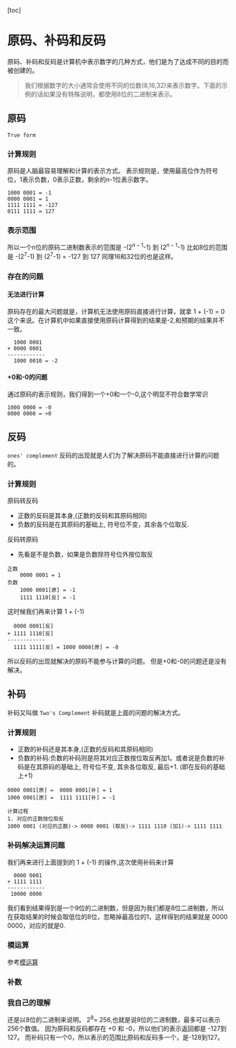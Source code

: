 [toc]

# 原码、补码和反码
原码、补码和反码是计算机中表示数字的几种方式，他们是为了达成不同的目的而被创建的。

>我们根据数字的大小通常会使用不同的位数(8,16,32)来表示数字。下面的示例的话如果没有特殊说明，都使用8位的二进制来表示。

## 原码
`True form`
### 计算规则
原码是人脑最容易理解和计算的表示方式。
表示规则是，使用最高位作为符号位，1表示负数，0表示正数，剩余的n-1位表示数字。

```
1000 0001 = -1
0000 0001 = 1
1111 1111 = -127
0111 1111 = 127
```
### 表示范围
所以一个n位的原码二进制数表示的范围是 -($2^{n-1}$-1) 到 ($2^{n-1}$-1)
比如8位的范围是 -($2^{7}$-1) 到 ($2^{7}$-1) = -127 到 127
同理16和32位的也是这样。

### 存在的问题
#### 无法进行计算
原码存在的最大问题就是，计算机无法使用原码直接进行计算，就拿 1 + (-1) = 0 这个来说。在计算机中如果直接使用原码计算得到的结果是-2,和预期的结果并不一致。
```
  1000 0001 
+ 0000 0001 
------------
  1000 0010 = -2
```
#### +0和-0的问题
通过原码的表示规则，我们得到一个+0和一个-0,这个明显不符合数学常识
```
1000 0000 = -0
0000 0000 = +0
```

## 反码
`ones' complement`
反码的出现就是人们为了解决原码不能直接进行计算的问题的。

### 计算规则
原码转反码
* 正数的反码是其本身,(正数的反码和其原码相同)
* 负数的反码是在其原码的基础上, 符号位不变，其余各个位取反.


反码转原码
* 先看是不是负数，如果是负数除符号位外按位取反

```
正数
    0000 0001 = 1
负数
    1000 0001[原] = -1
    1111 1110[反] = -1
```
这时候我们再来计算 1 + (-1) 
```
  0000 0001[反] 
+ 1111 1110[反]
------------
  1111 1111[反] = 1000 0000[原] = -0
```
所以反码的出现就解决的原码不能参与计算的问题。
但是+0和-0的问题还是没有解决。

## 补码
补码又叫做  `Two's Complement`
补码就是上面的问题的解决方式。
### 计算规则
* 正数的补码还是其本身,(正数的反码和其原码相同)
* 负数的补码:负数的补码则是将其对应正数按位取反再加1。或者说是负数的补码是在其原码的基础上, 符号位不变, 其余各位取反, 最后+1. (即在反码的基础上+1)

```
0000 0001[原] =  0000 0001[补] = 1
1000 0001[原] =  1111 1111[补] = -1

计算过程
1. 对应的正数按位取反
1000 0001 (对应的正数)-> 0000 0001 (取反)-> 1111 1110 (加1)-> 1111 1111

```

### 补码解决运算问题
我们再来进行上面提到的 1 + (-1) 的操作,这次使用补码来计算
```
  0000 0001
+ 1111 1111
------------
 10000 0000
```
我们看到结果得到是一个9位的二进制数，但是因为我们都是8位二进制数，所以在获取结果的时候会取低位的8位，忽略掉最高位的1，这样得到的结果就是 0000 0000，对应的就是0.

### 模运算



参考[模运算](https://zh.wikipedia.org/wiki/%E6%A8%A1%E7%AE%97%E6%95%B8)

### 补数


### 我自己的理解
还是以8位的二进制来说明。
$2^8$= 256,也就是说8位的二进制数，最多可以表示256个数值。
因为原码和反码都存在 +0 和 -0，所以他们的表示返回都是 -127到127。
而补码只有一个0，所以表示的范围比原码和反码多一个，是-128到127。